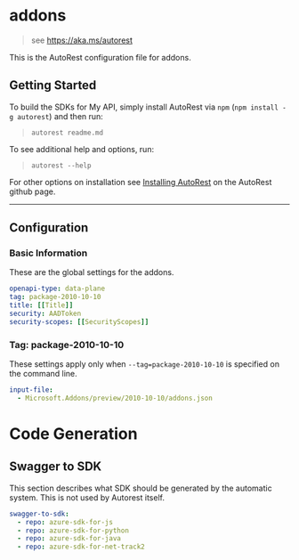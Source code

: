 # addons

> see https://aka.ms/autorest

This is the AutoRest configuration file for addons.

## Getting Started

To build the SDKs for My API, simply install AutoRest via `npm` (`npm install -g autorest`) and then run:

> `autorest readme.md`

To see additional help and options, run:

> `autorest --help`

For other options on installation see [Installing AutoRest](https://aka.ms/autorest/install) on the AutoRest github page.

---

## Configuration

### Basic Information

These are the global settings for the addons.

```yaml
openapi-type: data-plane
tag: package-2010-10-10
title: [[Title]]
security: AADToken
security-scopes: [[SecurityScopes]]
```

### Tag: package-2010-10-10

These settings apply only when `--tag=package-2010-10-10` is specified on the command line.

```yaml $(tag) == 'package-2010-10-10'
input-file:
  - Microsoft.Addons/preview/2010-10-10/addons.json
```

# Code Generation

## Swagger to SDK

This section describes what SDK should be generated by the automatic system.
This is not used by Autorest itself.

```yaml $(swagger-to-sdk)
swagger-to-sdk:
  - repo: azure-sdk-for-js
  - repo: azure-sdk-for-python
  - repo: azure-sdk-for-java
  - repo: azure-sdk-for-net-track2
```